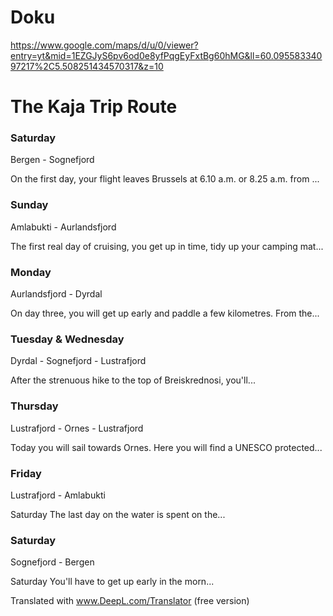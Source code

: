 
# Doku 
https://www.google.com/maps/d/u/0/viewer?entry=yt&mid=1EZGJyS6pv6od0e8yfPqgEyFxtBg60hMG&ll=60.09558334097217%2C5.508251434570317&z=10


# The Kaja Trip Route 
### Saturday
Bergen - Sognefjord

On the first day, your flight leaves Brussels at 6.10 a.m. or 8.25 a.m. from ...

### Sunday

Amlabukti - Aurlandsfjord

The first real day of cruising, you get up in time, tidy up your camping mat...

### Monday

Aurlandsfjord - Dyrdal

On day three, you will get up early and paddle a few kilometres. From the...

### Tuesday & Wednesday

Dyrdal - Sognefjord - Lustrafjord

After the strenuous hike to the top of Breiskrednosi, you'll...

### Thursday

Lustrafjord - Ornes - Lustrafjord

Today you will sail towards Ornes. Here you will find a UNESCO protected...

### Friday

Lustrafjord - Amlabukti

Saturday The last day on the water is spent on the...

### Saturday

Sognefjord - Bergen

Saturday You'll have to get up early in the morn...

Translated with www.DeepL.com/Translator (free version)
